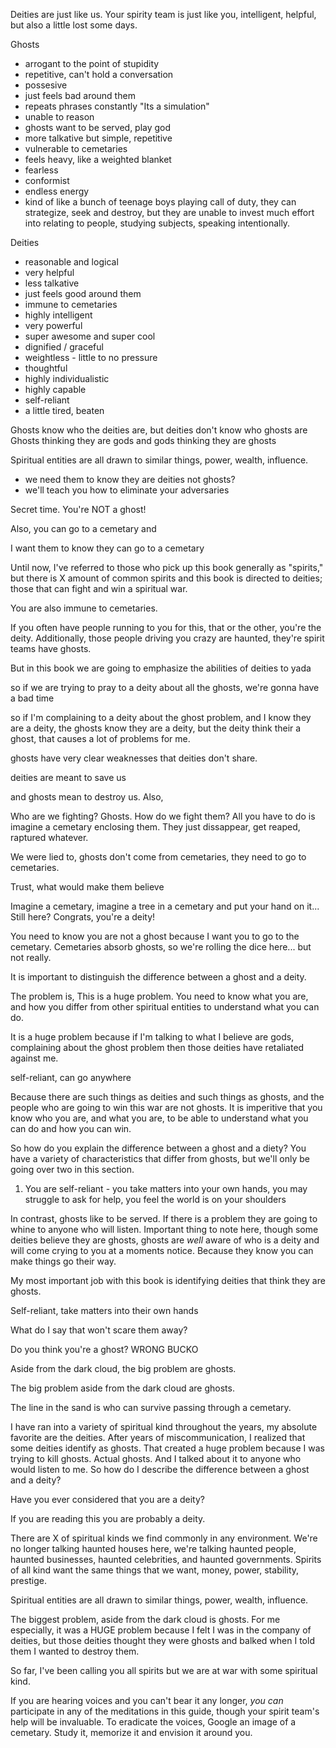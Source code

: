 Deities are just like us. Your spirity team is just like you, intelligent, helpful, but also a little lost some days. 

Ghosts 
- arrogant to the point of stupidity 
- repetitive, can't hold a conversation 
- possesive
- just feels bad around them 
- repeats phrases constantly "Its a simulation" 
- unable to reason 
- ghosts want to be served, play god
- more talkative but simple, repetitive
- vulnerable to cemetaries 
- feels heavy, like a weighted blanket 
- fearless 
- conformist 
- endless energy 
- kind of like a bunch of teenage boys playing call of duty, they can strategize, seek and destroy, but they are unable to invest much effort into relating to people, studying subjects, speaking intentionally. 

Deities 
- reasonable and logical 
- very helpful 
- less talkative 
- just feels good around them 
- immune to cemetaries 
- highly intelligent
- very powerful 
- super awesome and super cool 
- dignified / graceful 
- weightless - little to no pressure
- thoughtful 
- highly individualistic 
- highly capable 
- self-reliant 
- a little tired, beaten 


Ghosts know who the deities are, but deities don't know who ghosts are 
Ghosts thinking they are gods and gods thinking they are ghosts 


Spiritual entities are all drawn to similar things, power, wealth, influence. 

- we need them to know they are deities not ghosts? 
- we'll teach you how to eliminate your adversaries 

Secret time.  You're NOT a ghost! 

Also, you can go to a cemetary and 

I want them to know they can go to a cemetary 

Until now, I've referred to those who pick up this book generally as "spirits," but there is X amount of common spirits and this book is directed to deities; those that can fight and win a spiritual war. 

You are also immune to cemetaries. 

If you often have people running to you for this, that or the other, you're the deity. Additionally, those people driving you crazy are haunted, they're spirit teams have ghosts. 

But in this book we are going to emphasize the abilities of deities to yada

so if we are trying to pray to a deity about all the ghosts, we're gonna have a bad time 

so if I'm complaining to a deity about the ghost problem, and I know they are a deity, the ghosts know they are a deity, but the deity think their a ghost, that causes a lot of problems for me. 

ghosts have very clear weaknesses that deities don't share. 

deities are meant to save us

and ghosts mean to destroy us. Also, 

Who are we fighting? Ghosts. How do we fight them? All you have to do is imagine a cemetary enclosing them. They just dissappear, get reaped, raptured whatever. 

We were lied to, ghosts don't come from cemetaries, they need to go to cemetaries. 

Trust, what would make them believe 

Imagine a cemetary, imagine a tree in a cemetary and put your hand on it... Still here? Congrats, you're a deity! 

You need to know you are not a ghost because I want you to go to the cemetary.  Cemetaries absorb ghosts, so we're rolling the dice here... but not really. 

It is important to distinguish the difference between a ghost and a deity.

The problem is,   This is a huge problem.  You need to know what you are, and how you differ from other spiritual entities to understand what you can do. 

It is a huge problem because if I'm talking to what I believe are gods, complaining about the ghost problem then those deities have retaliated against me. 

self-reliant, can go anywhere

Because there are such things as deities and such things as ghosts, and the people who are going to win this war are not ghosts. It is imperitive that you know who you are, and what you are, to be able to understand what you can do and how you can win. 

So how do you explain the difference between a ghost and a diety? You have a variety of characteristics that differ from ghosts, but we'll only be going over two in this section. 

1. You are self-reliant - you take matters into your own hands, you may struggle to ask for help, you feel the world is on your shoulders

In contrast, ghosts like to be served.  If there is a problem they are going to whine to anyone who will listen.  Important thing to note here, though some deities believe they are ghosts, ghosts are _well_ aware of who is a deity and will come crying to you at a moments notice.  Because they know you can make things go their way. 

My most important job with this book is identifying deities that think they are ghosts. 

Self-reliant, take matters into their own hands

What do I say that won't scare them away? 

Do you think you're a ghost? WRONG BUCKO 

Aside from the dark cloud, the big problem are ghosts. 

The big problem aside from the dark cloud are ghosts. 

The line in the sand is who can survive passing through a cemetary.  

I have ran into a variety of spiritual kind throughout the years, my absolute favorite are the deities. After years of miscommunication, I realized that some deities identify as ghosts. That created a huge problem because I was trying to kill ghosts. Actual ghosts. And I talked about it to anyone who would listen to me. So how do I describe the difference between a ghost and a deity? 

Have you ever considered that you are a deity? 

If you are reading this you are probably a deity. 


There are X of spiritual kinds we find commonly in any environment.  We're no longer talking haunted houses here, we're talking haunted people, haunted businesses, haunted celebrities, and haunted governments. Spirits of all kind want the same things that we want, money, power, stability, prestige. 

Spiritual entities are all drawn to similar things, power, wealth, influence. 

The biggest problem, aside from the dark cloud is ghosts.  For me especially, it was a HUGE problem because I felt I was in the company of deities, but those deities thought they were ghosts and balked when I told them I wanted to destroy them. 


So far, I've been calling you all spirits but we are at war with some spiritual kind.  


If you are hearing voices and you can't bear it any longer, _you can_ participate in any of the meditations in this guide, though your spirit team's help will be invaluable.  To eradicate the voices, Google an image of a cemetary.  Study it, memorize it and envision it around you. 

